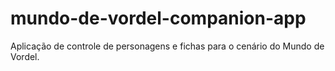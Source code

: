 # mundo-de-vordel-companion-app
Aplicação de controle de personagens e fichas para o cenário do Mundo de Vordel.
